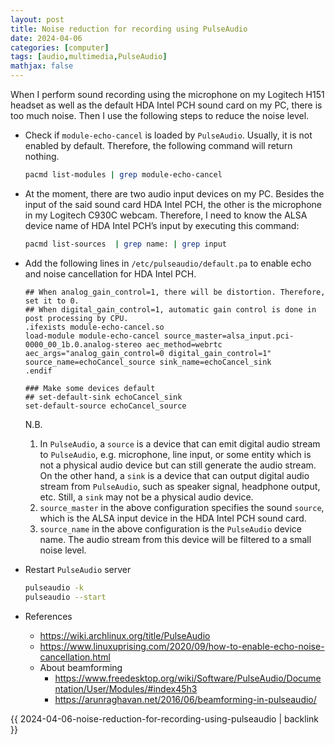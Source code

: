 ```yaml
---
layout: post
title: Noise reduction for recording using PulseAudio
date: 2024-04-06
categories: [computer]
tags: [audio,multimedia,PulseAudio]
mathjax: false
---
```


When I perform sound recording using the microphone on my Logitech H151 headset as well as the default HDA Intel PCH sound card on my PC, there is too much noise. Then I use the following steps to reduce the noise level.

-   Check if `module-echo-cancel` is loaded by `PulseAudio`. Usually, it is not enabled by default. Therefore, the following command will return nothing.
    
    ```bash
    pacmd list-modules | grep module-echo-cancel
    ```
-   At the moment, there are two audio input devices on my PC. Besides the input of the said sound card HDA Intel PCH, the other is the microphone in my Logitech C930C webcam. Therefore, I need to know the ALSA device name of HDA Intel PCH&rsquo;s input by executing this command:
    
    ```bash
    pacmd list-sources  | grep name: | grep input
    ```

-   Add the following lines in `/etc/pulseaudio/default.pa` to enable echo and noise cancellation for HDA Intel PCH.
    
    ```text
    ## When analog_gain_control=1, there will be distortion. Therefore, set it to 0.
    ## When digital_gain_control=1, automatic gain control is done in post processing by CPU.
    .ifexists module-echo-cancel.so
    load-module module-echo-cancel source_master=alsa_input.pci-0000_00_1b.0.analog-stereo aec_method=webrtc aec_args="analog_gain_control=0 digital_gain_control=1" source_name=echoCancel_source sink_name=echoCancel_sink
    .endif
    
    ### Make some devices default
    ## set-default-sink echoCancel_sink
    set-default-source echoCancel_source
    ```
    
    N.B.
    
    1.  In `PulseAudio`, a `source` is a device that can emit digital audio stream to `PulseAudio`, e.g. microphone, line input, or some entity which is not a physical audio device but can still generate the audio stream. On the other hand, a `sink` is a device that can output digital audio stream from `PulseAudio`, such as speaker signal, headphone output, etc. Still, a `sink` may not be a physical audio device.
    2.  `source_master` in the above configuration specifies the sound `source`, which is the ALSA input device in the HDA Intel PCH sound card.
    3.  `source_name` in the above configuration is the `PulseAudio` device name. The audio stream from this device will be filtered to a small noise level.

-   Restart `PulseAudio` server
    
    ```bash
    pulseaudio -k
    pulseaudio --start
    ```

-   References
    -   <https://wiki.archlinux.org/title/PulseAudio>
    -   <https://www.linuxuprising.com/2020/09/how-to-enable-echo-noise-cancellation.html>
    -   About beamforming
        -   <https://www.freedesktop.org/wiki/Software/PulseAudio/Documentation/User/Modules/#index45h3>
        -   <https://arunraghavan.net/2016/06/beamforming-in-pulseaudio/>

{{ 2024-04-06-noise-reduction-for-recording-using-pulseaudio | backlink }}
